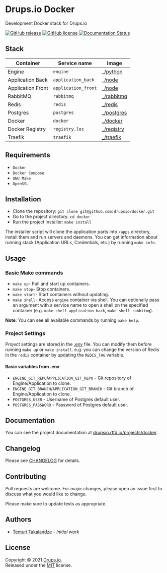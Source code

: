 # Drups.io Docker

Development Docker stack for Drups.io

[![GitHub release](https://img.shields.io/github/release/drupsio/docker.svg)](https://github.com/drupsio/docker/releases)
[![GitHub license](https://img.shields.io/github/license/drupsio/docker.svg)](https://github.com/drupsio/docker/blob/0.x/LICENSE)
[![Documentation Status](https://readthedocs.org/projects/drupsio-docker/badge/?version=latest)](https://drupsio.rtfd.io/projects/docker/)

## Stack

| Container            | Service name           | Image           |
| -------------------- | ---------------------- | --------------- |
| Engine               | `engine`               | [_/python]      |
| Application Back     | `application_back`     | [_/node]        |
| Application Front    | `application_front`    | [_/node]        |
| RabbitMQ             | `rabbitmq`             | [_/rabbitmq]    |
| Redis                | `redis`                | [_/redis]       |
| Postgres             | `postgres`             | [_/postgres]    |
| Docker               | `docker`               | [_/docker]    |
| Docker Registry      | `registry.loc`         | [_/registry]    |
| Traefik              | `traefik`              | [_/traefik]     |

## Requirements

- `Docker`
- `Docker Compose`
- `GNU Make`
- `OpenSSL`

## Installation

- Clone the repository: `git clone git@github.com:drupsio/docker.git`
- Go to the project directory: `cd docker`
- Run the project installer: `make install`

The installer script will clone the application parts into `/apps` directory, install them and run servers and daemons.
You can get information about running stack (Application URLs, Credentials, etc.) by running `make info`.

## Usage

### Basic Make commands

- `make up`- Pull and start up containers.
- `make stop`- Stop containers.
- `make start`- Start containers without updating.
- `make shell`- Access `engine` container via shell. You can optionally pass an argument with a service name to open a 
  shell on the specified container (e.g. `make shell application_back`, `make shell rabbitmq`).

**Note**: You can see all available commands by running `make help`.

### Project Settings

Project settings are stored in the [.env](.env) file. You can modify them before running `make up` or `make install`. 
e.g. you can change the version of Redis in the `redis` container by updating the `REDIS_TAG` variable.

#### Basic variables from .env

- `ENGINE_GIT_REPO`/`APPLICATION_GIT_REPO` - Git repository of Engine/Application to clone.
- `ENGINE_GIT_BRANCH`/`APPLICATION_GIT_BRANCH` - Git branch of Engine/Application to clone.
- `POSTGRES_USER` - Username of Postgres default user.
- `POSTGRES_PASSWORD` - Password of Postgres default user.

## Documentation

You can see the project documentation at [drupsio.rtfd.io/projects/docker](https://drupsio.rtfd.io/projects/docker/).

## Changelog

Please see [CHANGELOG](CHANGELOG.md) for details.

## Contributing

Pull requests are welcome. For major changes, please open an issue first to discuss what you would like to change.

Please make sure to update tests as appropriate.

## Authors

- [Temuri Takalandze](https://abgeo.dev) - *Initial work*

## License

Copyright © 2021 [Drups.io](https://drups.io).  
Released under the [MIT](LICENSE) license.

[_/python]: https://hub.docker.com/_/python
[_/node]: https://hub.docker.com/_/node
[_/rabbitmq]: https://hub.docker.com/_/rabbitmq
[_/redis]: https://hub.docker.com/_/redis
[_/postgres]: https://hub.docker.com/_/postgres
[_/docker]: https://hub.docker.com/_/docker
[_/registry]: https://hub.docker.com/_/registry
[_/traefik]: https://hub.docker.com/_/traefik
